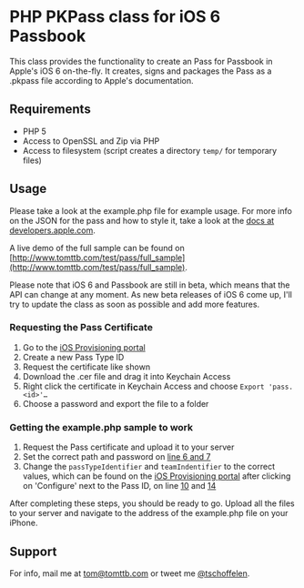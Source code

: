 # PHP PKPass class for iOS 6 Passbook
This class provides the functionality to create an Pass for Passbook in Apple's iOS 6 on-the-fly. It creates, signs and packages the Pass as a .pkpass file according to Apple's documentation.

## Requirements
* PHP 5
* Access to OpenSSL and Zip via PHP
* Access to filesystem (script creates a directory `temp/` for temporary files)

## Usage
Please take a look at the example.php file for example usage. For more info on the JSON for the pass and how to style it, take a look at the [docs at developers.apple.com](https://developer.apple.com/library/prerelease/ios/documentation/UserExperience/Reference/PassKit_Bundle/Chapters/Introduction.html).

A live demo of the full sample can be found on [http://www.tomttb.com/test/pass/full_sample](http://www.tomttb.com/test/pass/full_sample).

Please note that iOS 6 and Passbook are still in beta, which means that the API can change at any moment. As new beta releases of iOS 6 come up, I'll try to update the class as soon as possible and add more features.

### Requesting the Pass Certificate
1. Go to the [iOS Provisioning portal](https://developer.apple.com/ios/manage/passtypeids/ios/manage)
2. Create a new Pass Type ID
3. Request the certificate like shown
4. Download the .cer file and drag it into Keychain Access
5. Right click the certificate in Keychain Access and choose `Export 'pass.<id>'…`
6. Choose a password and export the file to a folder

### Getting the example.php sample to work
1. Request the Pass certificate and upload it to your server
2. Set the correct path and password on [line 6 and 7](https://github.com/tschoffelen/PHP-PKPass/blob/master/example.php#L6)
3. Change the `passTypeIdentifier` and `teamIndentifier` to the correct values, which can be found on the [iOS Provisioning portal](https://developer.apple.com/ios/manage/passtypeids/ios/manage) after clicking on 'Configure' next to the Pass ID, on line [10](https://github.com/tschoffelen/PHP-PKPass/blob/master/example.php#L10) and [14](https://github.com/tschoffelen/PHP-PKPass/blob/master/example.php#L14)

After completing these steps, you should be ready to go. Upload all the files to your server and navigate to the address of the example.php file on your iPhone.


## Support
For info, mail me at tom@tomttb.com or tweet me [@tschoffelen](http://www.twitter.com/tschoffelen).
